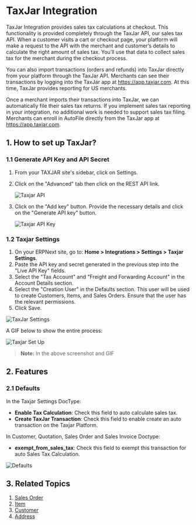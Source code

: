 <!-- add-breadcrumbs -->
# TaxJar Integration

TaxJar Integration provides sales tax calculations at checkout. This functionality is provided completely through the TaxJar API, our sales tax API. When a customer visits a cart or checkout page, your platform will make a request to the API with the merchant and customer’s details to calculate the right amount of sales tax. You’ll use that data to collect sales tax for the merchant during the checkout process.

You can also import transactions (orders and refunds) into TaxJar directly from your platform through the TaxJar API. Merchants can see their transactions by logging into the TaxJar app at https://app.taxjar.com. At this time, TaxJar provides reporting for US merchants.

Once a merchant imports their transactions into TaxJar, we can automatically file their sales tax returns. If you implement sales tax reporting in your integration, no additional work is needed to support sales tax filing. Merchants can enroll in AutoFile directly from the TaxJar app at https://app.taxjar.com.

## 1. How to set up TaxJar?

### 1.1 Generate API Key and API Secret

1. From your TAXJAR site's sidebar, click on Settings.
2. Click on the "Advanced" tab then click on the REST API link.

    ![Taxjar API](/docs/assets/img/erpnext_integrations/)

3. Click on the "Add key" button. Provide the necessary details and click on the "Generate API key" button.

    ![Taxjar API Key](/docs/assets/img/erpnext_integrations/)

### 1.2 Taxjar Settings

1. On your ERPNext site, go to: **Home > Integrations > Settings > Taxjar Settings**.
2. Paste the API key and secret generated in the previous step into the "Live API Key" fields.
3. Select the "Tax Account" and "Freight and Forwarding Account" in the Account Details section.
4. Select the "Creation User" in the Defaults section. This user will be used to create Customers, Items, and Sales Orders. Ensure that the user has the relevant permissions.
5. Click Save.

![TaxJar Settings](/docs/assets/img/erpnext_integrations/)

A GIF below to show the entire process:

![Taxjar Set Up](/docs/assets/img/erpnext_integrations/)

> **Note:** In the above screenshot and GIF

## 2. Features

### 2.1 Defaults

In the Taxjar Settings DocType:

- **Enable Tax Calculation**: Check this field to auto calculate sales tax.
- **Create TaxJar Transaction**: Check this field to enable create an auto transaction on the Taxjar Platform.

In Customer, Quotation, Sales Order and Sales Invoice Doctype:

- **exempt_from_sales_tax**: Check this field to exempt this transaction for auto Sales Tax Calculation.


![ Defaults](/docs/assets/img/erpnext_integrations/)

## 3. Related Topics
1. [Sales Order](/docs/user/manual/en/selling/sales-order)
2. [Item](/docs/user/manual/en/stock/item)
3. [Customer](/docs/user/manual/en/CRM/customer)
4. [Address](/docs/user/manual/en/CRM/address)
